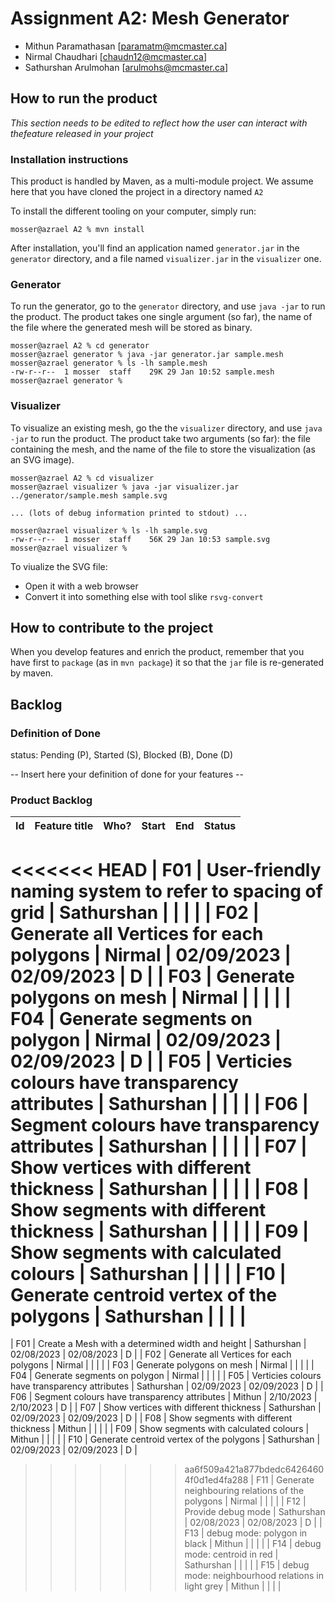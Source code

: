 # Assignment A2: Mesh Generator

  - Mithun Paramathasan [paramatm@mcmaster.ca]
  - Nirmal Chaudhari [chaudn12@mcmaster.ca]
  - Sathurshan Arulmohan [arulmohs@mcmaster.ca]

## How to run the product

_This section needs to be edited to reflect how the user can interact with thefeature released in your project_

### Installation instructions

This product is handled by Maven, as a multi-module project. We assume here that you have cloned the project in a directory named `A2`

To install the different tooling on your computer, simply run:

```
mosser@azrael A2 % mvn install
```

After installation, you'll find an application named `generator.jar` in the `generator` directory, and a file named `visualizer.jar` in the `visualizer` one. 

### Generator

To run the generator, go to the `generator` directory, and use `java -jar` to run the product. The product takes one single argument (so far), the name of the file where the generated mesh will be stored as binary.

```
mosser@azrael A2 % cd generator 
mosser@azrael generator % java -jar generator.jar sample.mesh
mosser@azrael generator % ls -lh sample.mesh
-rw-r--r--  1 mosser  staff    29K 29 Jan 10:52 sample.mesh
mosser@azrael generator % 
```

### Visualizer

To visualize an existing mesh, go the the `visualizer` directory, and use `java -jar` to run the product. The product take two arguments (so far): the file containing the mesh, and the name of the file to store the visualization (as an SVG image).

```
mosser@azrael A2 % cd visualizer 
mosser@azrael visualizer % java -jar visualizer.jar ../generator/sample.mesh sample.svg

... (lots of debug information printed to stdout) ...

mosser@azrael visualizer % ls -lh sample.svg
-rw-r--r--  1 mosser  staff    56K 29 Jan 10:53 sample.svg
mosser@azrael visualizer %
```
To viualize the SVG file:

  - Open it with a web browser
  - Convert it into something else with tool slike `rsvg-convert`

## How to contribute to the project

When you develop features and enrich the product, remember that you have first to `package` (as in `mvn package`) it so that the `jar` file is re-generated by maven.

## Backlog

### Definition of Done
status:
Pending (P), Started (S), Blocked (B), Done (D)

-- Insert here your definition of done for your features --

### Product Backlog

| Id | Feature title | Who? | Start | End | Status |
|:--:|---------------|------|-------|-----|--------|
<<<<<<< HEAD
| F01   |  User-friendly naming system to refer to spacing of grid |   Sathurshan   |       |     |        |
| F02   |  Generate all Vertices for each polygons |  Nirmal    |   02/09/2023	   |   02/09/2023	  |   D     |
| F03   |  Generate polygons on mesh |  Nirmal    |       |     |        |
| F04   |  Generate segments on polygon |  Nirmal    |   02/09/2023	    |  02/09/2023	   |   D     |
| F05   |  Verticies colours have transparency attributes |   Sathurshan   |       |     |        |
| F06   |  Segment colours have transparency attributes |   Sathurshan   |       |     |        |
| F07   |  Show vertices with different thickness |  Sathurshan    |       |     |        |
| F08   |  Show segments with different thickness |  Sathurshan    |       |     |        |
| F09   |  Show segments with calculated colours |   Sathurshan   |       |     |        |
| F10   |  Generate centroid vertex of the polygons |  Sathurshan    |       |     |        |
=======
| F01   |  Create a Mesh with a determined width and height |   Sathurshan   |   02/08/2023    |  02/08/2023   |   D     |
| F02   |  Generate all Vertices for each polygons |  Nirmal    |       |     |        |
| F03   |  Generate polygons on mesh |  Nirmal    |       |     |        |
| F04   |  Generate segments on polygon |  Nirmal    |       |     |        |
| F05   |  Verticies colours have transparency attributes |   Sathurshan   |   02/09/2023    |  02/09/2023   |   D     |
| F06   |  Segment colours have transparency attributes |   Mithun   |   2/10/2023    |  2/10/2023   |    D    |
| F07   |  Show vertices with different thickness |  Sathurshan    |   02/09/2023    |   02/09/2023  |    D    |
| F08   |  Show segments with different thickness |  Mithun    |       |     |        |
| F09   |  Show segments with calculated colours |   Mithun   |       |     |        |
| F10   |  Generate centroid vertex of the polygons |  Sathurshan    |  02/09/2023     |   02/09/2023  |  D      |
>>>>>>> aa6f509a421a877bdedc64264604f0d1ed4fa288
| F11   |  Generate neighbouring relations of the polygons |  Nirmal    |       |     |        |
| F12   |  Provide debug mode |   Sathurshan   |   02/08/2023    |  02/08/2023   |    D    |
| F13   |  debug mode: polygon in black |  Mithun    |       |     |        |
| F14   |  debug mode: centroid in red |  Sathurshan    |       |     |        |
| F15   |  debug mode: neighbourhood relations in light grey |  Mithun    |       |     |        |



